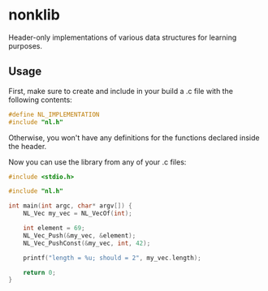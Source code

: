 # nonklib

Header-only implementations of various data structures for learning purposes.

## Usage

First, make sure to create and include in your build a .c file with the following contents:

```c
#define NL_IMPLEMENTATION
#include "nl.h"
```

Otherwise, you won't have any definitions for the functions declared inside the header.

Now you can use the library from any of your .c files:

```c
#include <stdio.h>

#include "nl.h"

int main(int argc, char* argv[]) {
    NL_Vec my_vec = NL_VecOf(int);

    int element = 69;
    NL_Vec_Push(&my_vec, &element);
    NL_Vec_PushConst(&my_vec, int, 42);

    printf("length = %u; should = 2", my_vec.length);

    return 0;
}
```
